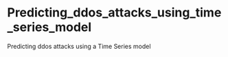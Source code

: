 # Predicting_ddos_attacks_using_time_series_model
Predicting ddos attacks using a Time Series model
